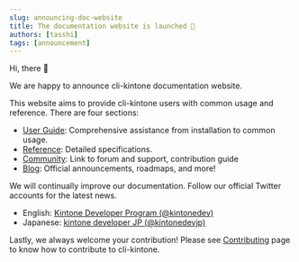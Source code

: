 ```yaml
---
slug: announcing-doc-website
title: The documentation website is launched 🎉
authors: [tasshi]
tags: [announcement]
---
```


Hi, there :wave:

We are happy to announce cli-kintone documentation website.

This website aims to provide cli-kintone users with common usage and reference. There are four sections:

- [User Guide](/guide): Comprehensive assistance from installation to common usage.
- [Reference](/reference): Detailed specifications.
- [Community](/community): Link to forum and support, contribution guide
- [Blog](/blog): Official announcements, roadmaps, and more!

We will continually improve our documentation.
Follow our official Twitter accounts for the latest news.

- English: [Kintone Developer Program (@kintonedev)](https://x.com/kintonedev)
- Japanese: [kintone developer JP (@kintonedevjp)](https://x.com/kintonedevjp)

Lastly, we always welcome your contribution! Please see [Contributing](/community/contributing) page to know how to contribute to cli-kintone.
